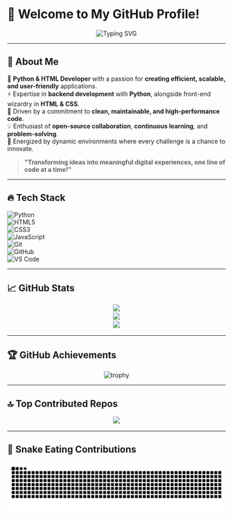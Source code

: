 # **🌟 Welcome to My GitHub Profile!**  
<div align="center">

![Typing SVG](https://readme-typing-svg.herokuapp.com?font=Fira+Code&pause=1000&color=F7F7F7&width=500&lines=Python+%7C+HTML+%7C+Backend+%7C+Automation;Innovator+%7C+Tech+Enthusiast+%7C+Open-Source+Contributor;Building+Scalable+%26+User-Centric+Solutions)

</div>

---

## 🚀 **About Me**  
🎯 **Python & HTML Developer** with a passion for **creating efficient, scalable, and user-friendly** applications.  
⚡ Expertise in **backend development** with **Python**, alongside front-end wizardry in **HTML & CSS**.  
📌 Driven by a commitment to **clean, maintainable, and high-performance code**.  
💡 Enthusiast of **open-source collaboration**, **continuous learning**, and **problem-solving**.  
🚀 Energized by dynamic environments where every challenge is a chance to innovate.

> **"Transforming ideas into meaningful digital experiences, one line of code at a time!"**

---

## 🔥 **Tech Stack**  
<div align="left">

![Python](https://img.shields.io/badge/Python-3776AB?style=for-the-badge&logo=python&logoColor=ffdd54)  
![HTML5](https://img.shields.io/badge/HTML5-E34F26?style=for-the-badge&logo=html5&logoColor=white)  
![CSS3](https://img.shields.io/badge/CSS3-1572B6?style=for-the-badge&logo=css3&logoColor=white)  
![JavaScript](https://img.shields.io/badge/JavaScript-F7DF1E?style=for-the-badge&logo=javascript&logoColor=black)  
![Git](https://img.shields.io/badge/Git-F05032?style=for-the-badge&logo=git&logoColor=white)  
![GitHub](https://img.shields.io/badge/GitHub-181717?style=for-the-badge&logo=github&logoColor=white)  
![VS Code](https://img.shields.io/badge/VS%20Code-007ACC?style=for-the-badge&logo=visualstudiocode&logoColor=white)  

</div>

---

## 📈 **GitHub Stats**  
<div align="center">

![](https://github-readme-stats.vercel.app/api?username=thetriquetradeveloper&theme=radical&hide_border=false&include_all_commits=true&count_private=true)  
![](https://github-readme-streak-stats.herokuapp.com/?user=thetriquetradeveloper&theme=radical&hide_border=false)  
![](https://github-readme-stats.vercel.app/api/top-langs/?username=thetriquetradeveloper&theme=radical&hide_border=false&layout=compact)  

</div>

---

## 🏆 **GitHub Achievements**  
<div align="center">

![trophy](https://github-profile-trophy.vercel.app/?username=thetriquetradeveloper&theme=juicyfresh&column=4&row=1&no-frame=true&layout=compact&rank=ryo-ma)

</div>

---

## 🔝 **Top Contributed Repos**  
<div align="center">

![](https://github-contributor-stats.vercel.app/api?username=thetriquetradeveloper&limit=5&theme=radical&combine_all_yearly_contributions=true)

</div>

---

## 🐍 **Snake Eating Contributions**  
![Snake animation](https://github.com/thetriquetradeveloper/thetriquetradeveloper/blob/output/github-snake-dark.svg)
